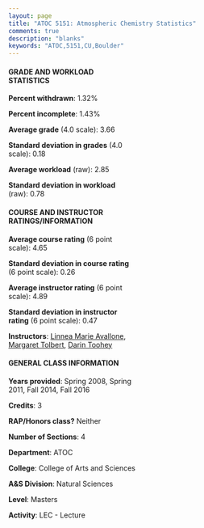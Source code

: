 ```yaml
---
layout: page
title: "ATOC 5151: Atmospheric Chemistry Statistics"
comments: true
description: "blanks"
keywords: "ATOC,5151,CU,Boulder"
---
```

<head>
<script src="https://ajax.googleapis.com/ajax/libs/jquery/2.1.3/jquery.min.js"></script>
<script src="https://dl.dropboxusercontent.com/s/pc42nxpaw1ea4o9/highcharts.js?dl=0"></script>
<!-- <script src="../assets/js/highcharts.js"></script> -->
<style type="text/css">@font-face {
	font-family: "Bebas Neue";
	src: url(https://www.filehosting.org/file/details/544349/BebasNeue Regular.otf) format("opentype");
	}
	h1.Bebas { 
		font-family: "Bebas Neue", Verdana, Tahoma;
	}
</style>
</head>
<body>
	<div id="container" style="float: right; width: 45%; height: 88%; margin-left: 2.5%; margin-right: 2.5%;"></div>
	<script language="JavaScript">
		$(document).ready(function() {
		var chart = {type: 'column'};
		var title = {text: 'Grade Distribution'};
		var xAxis = {categories: ['A','B','C','D','F'],crosshair: true};
		var yAxis = {min: 0,title: {text: 'Percentage'}};
		var tooltip = {headerFormat: '<center><b><span style="font-size:20px">{point.key}</span></b></center>',
		               pointFormat: '<td style="padding:0"><b>{point.y:.1f}%</b></td>',
		               footerFormat: '</table>',shared: true,useHTML: true};
		var plotOptions = {column: {pointPadding: 0.0,borderWidth: 0}};  
		var credits = {enabled: false};var series= [{name: 'Percent',data: [69.87,30.13,0.0,0.0,0.0,]}];
		var json = {};
		json.chart = chart;
		json.title = title;
		json.tooltip = tooltip;
		json.xAxis = xAxis;
		json.yAxis = yAxis;  
		json.series = series;
		json.plotOptions = plotOptions;  
		json.credits = credits;
		$('#container').highcharts(json);
	});
	</script>
</body>
			   
#### GRADE AND WORKLOAD STATISTICS

**Percent withdrawn**: 1.32%

**Percent incomplete**: 1.43%

**Average grade** (4.0 scale): 3.66

**Standard deviation in grades** (4.0 scale): 0.18

**Average workload** (raw): 2.85

**Standard deviation in workload** (raw): 0.78

#### COURSE AND INSTRUCTOR RATINGS/INFORMATION

**Average course rating** (6 point scale): 4.65

**Standard deviation in course rating** (6 point scale): 0.26

**Average instructor rating** (6 point scale): 4.89

**Standard deviation in instructor rating** (6 point scale): 0.47

**Instructors**: <a href='../../instructors/Linnea_Marie_Avallone'>Linnea Marie Avallone</a>, <a href='../../instructors/Margaret_Tolbert'>Margaret Tolbert</a>, <a href='../../instructors/Darin_Toohey'>Darin Toohey</a>

#### GENERAL CLASS INFORMATION

**Years provided**: Spring 2008, Spring 2011, Fall 2014, Fall 2016

**Credits**: 3

**RAP/Honors class?** Neither

**Number of Sections**: 4

**Department**: ATOC

**College**: College of Arts and Sciences

**A&S Division**: Natural Sciences

**Level**: Masters

**Activity**: LEC - Lecture
